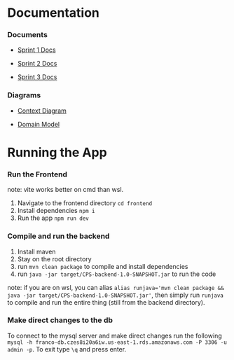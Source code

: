 # Documentation

### Documents

- [Sprint 1 Docs](https://docs.google.com/document/d/1E1hDRnq1JdwVTNN4_kbrR4meCf0MkF0RAz2bThp6g8s/edit?usp=sharing)

- [Sprint 2 Docs](https://docs.google.com/document/d/1kGCXuvp9XKdKInSqQUDWFgDJl1enweDrMSPCZ8ve_ic/edit?tab=t.0)

- [Sprint 3 Docs](https://docs.google.com/document/d/19A_7qKFYMrg6esX5F3NyFJg9eGfYO34FmZy8TgPjLWU/edit?tab=t.0)

### Diagrams

- [Context Diagram](https://app.diagrams.net/#G1Jo-fCdNV0BeeOHu39IpNm5gcvtYM7EvU#%7B%22pageId%22%3A%22FhaqLYx5OxTo6mxjSn0A%22%7D)

- [Domain Model](https://app.diagrams.net/#G1Jo-fCdNV0BeeOHu39IpNm5gcvtYM7EvU#%7B%22pageId%22%3A%22FhaqLYx5OxTo6mxjSn0A%22%7D)

# Running the App

### Run the Frontend

note: vite works better on cmd than wsl.

1. Navigate to the frontend directory `cd frontend`
2. Install dependencies `npm i`
3. Run the app `npm run dev`

### Compile and run the backend

1. Install maven
2. Stay on the root directory
3. run `mvn clean package` to compile and install dependencies
4. run `java -jar target/CPS-backend-1.0-SNAPSHOT.jar` to run the code

note: if you are on wsl, you can alias `alias runjava='mvn clean package && java -jar target/CPS-backend-1.0-SNAPSHOT.jar'`, then simply run `runjava` to compile and run the entire thing (still from the backend directory).

### Make direct changes to the db

To connect to the mysql server and make direct changes run the following `mysql -h franco-db.czes8i20a6iw.us-east-1.rds.amazonaws.com -P 3306 -u admin -p`. To exit type `\q` and press enter.
